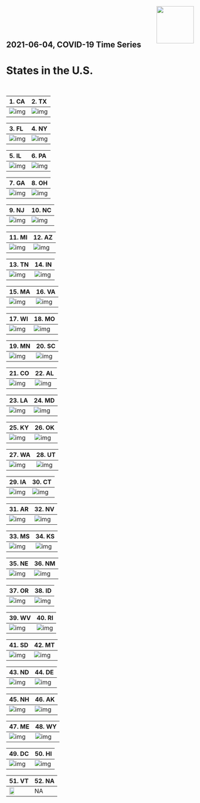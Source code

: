 <img align="right"  height="100" src="/doc/utsw-master-logo-cmyk+BI.png">

 <p>&nbsp;</p> 

 <p>&nbsp;</p> 

## 2021-06-04, COVID-19 Time Series
# States in the U.S. 


 <p>&nbsp;</p> 

|  1. CA  |  2. TX  |  
|  :---   |   :---   |  
|  ![img](/output/states_current/CA_testPositiveRate.png)  |  ![img](/output/states_current/TX_testPositiveRate.png)  |  

|  3. FL  |  4. NY  |  
|  :---   |   :---   |  
|  ![img](/output/states_current/FL_testPositiveRate.png)  |  ![img](/output/states_current/NY_testPositiveRate.png)  |  

|  5. IL  |  6. PA  |  
|  :---   |   :---   |  
|  ![img](/output/states_current/IL_testPositiveRate.png)  |  ![img](/output/states_current/PA_testPositiveRate.png)  |  

|  7. GA  |  8. OH  |  
|  :---   |   :---   |  
|  ![img](/output/states_current/GA_testPositiveRate.png)  |  ![img](/output/states_current/OH_testPositiveRate.png)  |  

|  9. NJ  |  10. NC  |  
|  :---   |   :---   |  
|  ![img](/output/states_current/NJ_testPositiveRate.png)  |  ![img](/output/states_current/NC_testPositiveRate.png)  |  

|  11. MI  |  12. AZ  |  
|  :---   |   :---   |  
|  ![img](/output/states_current/MI_testPositiveRate.png)  |  ![img](/output/states_current/AZ_testPositiveRate.png)  |  

|  13. TN  |  14. IN  |  
|  :---   |   :---   |  
|  ![img](/output/states_current/TN_testPositiveRate.png)  |  ![img](/output/states_current/IN_testPositiveRate.png)  |  

|  15. MA  |  16. VA  |  
|  :---   |   :---   |  
|  ![img](/output/states_current/MA_testPositiveRate.png)  |  ![img](/output/states_current/VA_testPositiveRate.png)  |  

|  17. WI  |  18. MO  |  
|  :---   |   :---   |  
|  ![img](/output/states_current/WI_testPositiveRate.png)  |  ![img](/output/states_current/MO_testPositiveRate.png)  |  

|  19. MN  |  20. SC  |  
|  :---   |   :---   |  
|  ![img](/output/states_current/MN_testPositiveRate.png)  |  ![img](/output/states_current/SC_testPositiveRate.png)  |  

|  21. CO  |  22. AL  |  
|  :---   |   :---   |  
|  ![img](/output/states_current/CO_testPositiveRate.png)  |  ![img](/output/states_current/AL_testPositiveRate.png)  |  

|  23. LA  |  24. MD  |  
|  :---   |   :---   |  
|  ![img](/output/states_current/LA_testPositiveRate.png)  |  ![img](/output/states_current/MD_testPositiveRate.png)  |  

|  25. KY  |  26. OK  |  
|  :---   |   :---   |  
|  ![img](/output/states_current/KY_testPositiveRate.png)  |  ![img](/output/states_current/OK_testPositiveRate.png)  |  

|  27. WA  |  28. UT  |  
|  :---   |   :---   |  
|  ![img](/output/states_current/WA_testPositiveRate.png)  |  ![img](/output/states_current/UT_testPositiveRate.png)  |  

|  29. IA  |  30. CT  |  
|  :---   |   :---   |  
|  ![img](/output/states_current/IA_testPositiveRate.png)  |  ![img](/output/states_current/CT_testPositiveRate.png)  |  

|  31. AR  |  32. NV  |  
|  :---   |   :---   |  
|  ![img](/output/states_current/AR_testPositiveRate.png)  |  ![img](/output/states_current/NV_testPositiveRate.png)  |  

|  33. MS  |  34. KS  |  
|  :---   |   :---   |  
|  ![img](/output/states_current/MS_testPositiveRate.png)  |  ![img](/output/states_current/KS_testPositiveRate.png)  |  

|  35. NE  |  36. NM  |  
|  :---   |   :---   |  
|  ![img](/output/states_current/NE_testPositiveRate.png)  |  ![img](/output/states_current/NM_testPositiveRate.png)  |  

|  37. OR  |  38. ID  |  
|  :---   |   :---   |  
|  ![img](/output/states_current/OR_testPositiveRate.png)  |  ![img](/output/states_current/ID_testPositiveRate.png)  |  

|  39. WV  |  40. RI  |  
|  :---   |   :---   |  
|  ![img](/output/states_current/WV_testPositiveRate.png)  |  ![img](/output/states_current/RI_testPositiveRate.png)  |  

|  41. SD  |  42. MT  |  
|  :---   |   :---   |  
|  ![img](/output/states_current/SD_testPositiveRate.png)  |  ![img](/output/states_current/MT_testPositiveRate.png)  |  

|  43. ND  |  44. DE  |  
|  :---   |   :---   |  
|  ![img](/output/states_current/ND_testPositiveRate.png)  |  ![img](/output/states_current/DE_testPositiveRate.png)  |  

|  45. NH  |  46. AK  |  
|  :---   |   :---   |  
|  ![img](/output/states_current/NH_testPositiveRate.png)  |  ![img](/output/states_current/AK_testPositiveRate.png)  |  

|  47. ME  |  48. WY  |  
|  :---   |   :---   |  
|  ![img](/output/states_current/ME_testPositiveRate.png)  |  ![img](/output/states_current/WY_testPositiveRate.png)  |  

|  49. DC  |  50. HI  |  
|  :---   |   :---   |  
|  ![img](/output/states_current/DC_testPositiveRate.png)  |  ![img](/output/states_current/HI_testPositiveRate.png)  |  

|  51. VT  |  52. NA  |  
|  :---   |   :---   |  
|  <img src="/output/states_current/VT_testPositiveRate.png" width="49.5%"/> |   NA  |  

